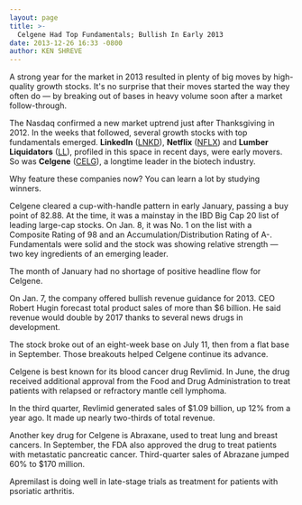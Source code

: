 ```yaml
---
layout: page
title: >-
  Celgene Had Top Fundamentals; Bullish In Early 2013
date: 2013-12-26 16:33 -0800
author: KEN SHREVE
---
```





A strong year for the market in 2013 resulted in plenty of big moves by high-quality growth stocks. It's no surprise that their moves started the way they often do — by breaking out of bases in heavy volume soon after a market follow-through.


The Nasdaq confirmed a new market uptrend just after Thanksgiving in 2012. In the weeks that followed, several growth stocks with top fundamentals emerged. **LinkedIn** ([LNKD](https://research.investors.com/quote.aspx?symbol=LNKD)), **Netflix** ([NFLX](https://research.investors.com/quote.aspx?symbol=NFLX)) and **Lumber Liquidators** ([LL](https://research.investors.com/quote.aspx?symbol=LL)), profiled in this space in recent days, were early movers. So was **Celgene** ([CELG](https://research.investors.com/quote.aspx?symbol=CELG)), a longtime leader in the biotech industry.


Why feature these companies now? You can learn a lot by studying winners.


Celgene cleared a cup-with-handle pattern in early January, passing a buy point of 82.88. At the time, it was a mainstay in the IBD Big Cap 20 list of leading large-cap stocks. On Jan. 8, it was No. 1 on the list with a Composite Rating of 98 and an Accumulation/Distribution Rating of A-. Fundamentals were solid and the stock was showing relative strength — two key ingredients of an emerging leader.


The month of January had no shortage of positive headline flow for Celgene.


On Jan. 7, the company offered bullish revenue guidance for 2013. CEO Robert Hugin forecast total product sales of more than \$6 billion. He said revenue would double by 2017 thanks to several news drugs in development.


The stock broke out of an eight-week base on July 11, then from a flat base in September. Those breakouts helped Celgene continue its advance.


Celgene is best known for its blood cancer drug Revlimid. In June, the drug received additional approval from the Food and Drug Administration to treat patients with relapsed or refractory mantle cell lymphoma.


In the third quarter, Revlimid generated sales of \$1.09 billion, up 12% from a year ago. It made up nearly two-thirds of total revenue.


Another key drug for Celgene is Abraxane, used to treat lung and breast cancers. In September, the FDA also approved the drug to treat patients with metastatic pancreatic cancer. Third-quarter sales of Abrazane jumped 60% to \$170 million.


Apremilast is doing well in late-stage trials as treatment for patients with psoriatic arthritis.





